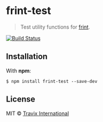 # frint-test

> Test utility functions for [frint](https://travix-international.github.io/frint).

[![Build Status](https://travis-ci.org/Travix-International/frint-test.svg?branch=master)](https://travis-ci.org/Travix-International/frint-test)

## Installation

With **npm**:

```
$ npm install frint-test --save-dev
```

## License

MIT © [Travix International](http://travix.com)
